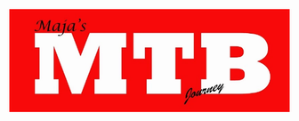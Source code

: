<a href="index.html">
        <div class="imgbox"> 
        <img class="center-fit" alt="logo" src="assets/images/logo-maja2.webp"></div>
     </a>
